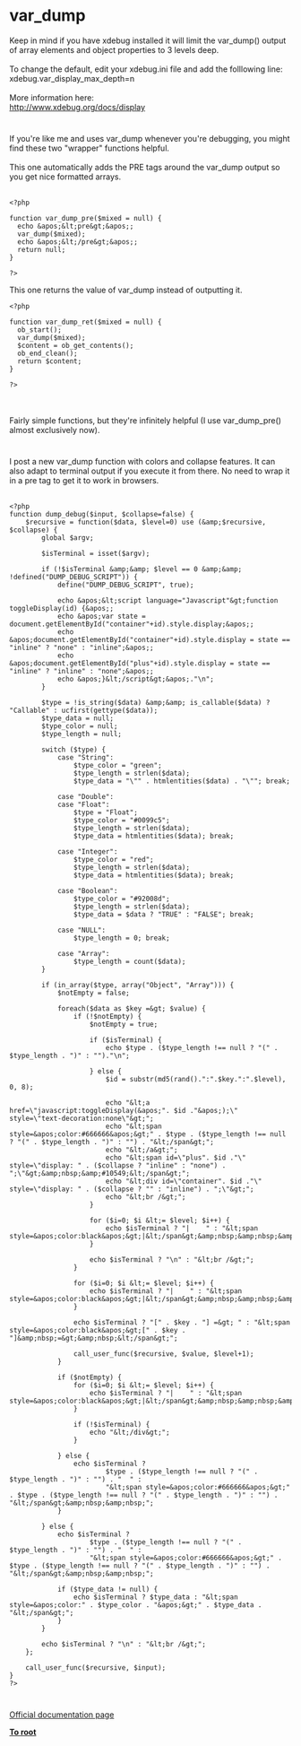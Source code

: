 # var_dump



Keep in mind if you have xdebug installed it will limit the var_dump() output of array elements and object properties to 3 levels deep.<br><br>To change the default, edit your xdebug.ini file and add the folllowing line:<br>xdebug.var_display_max_depth=n<br><br>More information here:<br>http://www.xdebug.org/docs/display  

#

If you&apos;re like me and uses var_dump whenever you&apos;re debugging, you might find these two "wrapper" functions helpful.<br><br>This one automatically adds the PRE tags around the var_dump output so you get nice formatted arrays.<br><br>

```
<?php

function var_dump_pre($mixed = null) {
  echo &apos;&lt;pre&gt;&apos;;
  var_dump($mixed);
  echo &apos;&lt;/pre&gt;&apos;;
  return null;
}

?>
```


This one returns the value of var_dump instead of outputting it.



```
<?php

function var_dump_ret($mixed = null) {
  ob_start();
  var_dump($mixed);
  $content = ob_get_contents();
  ob_end_clean();
  return $content;
}

?>
```
<br><br>Fairly simple functions, but they&apos;re infinitely helpful (I use var_dump_pre() almost exclusively now).  

#

I post a new var_dump function with colors and collapse features. It can also adapt to terminal output if you execute it from there. No need to wrap it in a pre tag to get it to work in browsers. <br><br>

```
<?php
function dump_debug($input, $collapse=false) {
    $recursive = function($data, $level=0) use (&amp;$recursive, $collapse) {
        global $argv;

        $isTerminal = isset($argv);

        if (!$isTerminal &amp;&amp; $level == 0 &amp;&amp; !defined("DUMP_DEBUG_SCRIPT")) {
            define("DUMP_DEBUG_SCRIPT", true);

            echo &apos;&lt;script language="Javascript"&gt;function toggleDisplay(id) {&apos;;
            echo &apos;var state = document.getElementById("container"+id).style.display;&apos;;
            echo &apos;document.getElementById("container"+id).style.display = state == "inline" ? "none" : "inline";&apos;;
            echo &apos;document.getElementById("plus"+id).style.display = state == "inline" ? "inline" : "none";&apos;;
            echo &apos;}&lt;/script&gt;&apos;."\n";
        }

        $type = !is_string($data) &amp;&amp; is_callable($data) ? "Callable" : ucfirst(gettype($data));
        $type_data = null;
        $type_color = null;
        $type_length = null;

        switch ($type) {
            case "String": 
                $type_color = "green";
                $type_length = strlen($data);
                $type_data = "\"" . htmlentities($data) . "\""; break;

            case "Double": 
            case "Float": 
                $type = "Float";
                $type_color = "#0099c5";
                $type_length = strlen($data);
                $type_data = htmlentities($data); break;

            case "Integer": 
                $type_color = "red";
                $type_length = strlen($data);
                $type_data = htmlentities($data); break;

            case "Boolean": 
                $type_color = "#92008d";
                $type_length = strlen($data);
                $type_data = $data ? "TRUE" : "FALSE"; break;

            case "NULL": 
                $type_length = 0; break;

            case "Array": 
                $type_length = count($data);
        }

        if (in_array($type, array("Object", "Array"))) {
            $notEmpty = false;

            foreach($data as $key =&gt; $value) {
                if (!$notEmpty) {
                    $notEmpty = true;

                    if ($isTerminal) {
                        echo $type . ($type_length !== null ? "(" . $type_length . ")" : "")."\n";

                    } else {
                        $id = substr(md5(rand().":".$key.":".$level), 0, 8);

                        echo "&lt;a href=\"javascript:toggleDisplay(&apos;". $id ."&apos;);\" style=\"text-decoration:none\"&gt;";
                        echo "&lt;span style=&apos;color:#666666&apos;&gt;" . $type . ($type_length !== null ? "(" . $type_length . ")" : "") . "&lt;/span&gt;";
                        echo "&lt;/a&gt;";
                        echo "&lt;span id=\"plus". $id ."\" style=\"display: " . ($collapse ? "inline" : "none") . ";\"&gt;&amp;nbsp;&amp;#10549;&lt;/span&gt;";
                        echo "&lt;div id=\"container". $id ."\" style=\"display: " . ($collapse ? "" : "inline") . ";\"&gt;";
                        echo "&lt;br /&gt;";
                    }

                    for ($i=0; $i &lt;= $level; $i++) {
                        echo $isTerminal ? "|    " : "&lt;span style=&apos;color:black&apos;&gt;|&lt;/span&gt;&amp;nbsp;&amp;nbsp;&amp;nbsp;&amp;nbsp;&amp;nbsp;&amp;nbsp;&amp;nbsp;&amp;nbsp;";
                    }

                    echo $isTerminal ? "\n" : "&lt;br /&gt;";
                }

                for ($i=0; $i &lt;= $level; $i++) {
                    echo $isTerminal ? "|    " : "&lt;span style=&apos;color:black&apos;&gt;|&lt;/span&gt;&amp;nbsp;&amp;nbsp;&amp;nbsp;&amp;nbsp;&amp;nbsp;&amp;nbsp;&amp;nbsp;&amp;nbsp;";
                }

                echo $isTerminal ? "[" . $key . "] =&gt; " : "&lt;span style=&apos;color:black&apos;&gt;[" . $key . "]&amp;nbsp;=&gt;&amp;nbsp;&lt;/span&gt;";

                call_user_func($recursive, $value, $level+1);
            }

            if ($notEmpty) {
                for ($i=0; $i &lt;= $level; $i++) {
                    echo $isTerminal ? "|    " : "&lt;span style=&apos;color:black&apos;&gt;|&lt;/span&gt;&amp;nbsp;&amp;nbsp;&amp;nbsp;&amp;nbsp;&amp;nbsp;&amp;nbsp;&amp;nbsp;&amp;nbsp;";
                }

                if (!$isTerminal) {
                    echo "&lt;/div&gt;";
                }

            } else {
                echo $isTerminal ? 
                        $type . ($type_length !== null ? "(" . $type_length . ")" : "") . "  " : 
                        "&lt;span style=&apos;color:#666666&apos;&gt;" . $type . ($type_length !== null ? "(" . $type_length . ")" : "") . "&lt;/span&gt;&amp;nbsp;&amp;nbsp;";
            }

        } else {
            echo $isTerminal ? 
                    $type . ($type_length !== null ? "(" . $type_length . ")" : "") . "  " : 
                    "&lt;span style=&apos;color:#666666&apos;&gt;" . $type . ($type_length !== null ? "(" . $type_length . ")" : "") . "&lt;/span&gt;&amp;nbsp;&amp;nbsp;";

            if ($type_data != null) {
                echo $isTerminal ? $type_data : "&lt;span style=&apos;color:" . $type_color . "&apos;&gt;" . $type_data . "&lt;/span&gt;";
            }
        }

        echo $isTerminal ? "\n" : "&lt;br /&gt;";
    };

    call_user_func($recursive, $input);
}
?>
```
  

#

[Official documentation page](https://www.php.net/manual/en/function.var-dump.php)

**[To root](/README.md)**